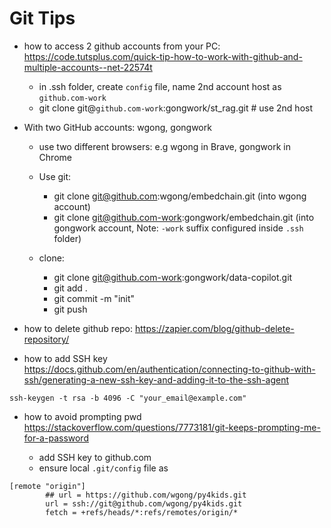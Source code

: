 # Git Tips
- how to access 2 github accounts from your PC:
https://code.tutsplus.com/quick-tip-how-to-work-with-github-and-multiple-accounts--net-22574t
  - in .ssh folder, create `config` file, name 2nd account host as `github.com-work`
  - git clone git@`github.com-work`:gongwork/st_rag.git  # use 2nd host

- With two GitHub accounts: wgong, gongwork
  - use two different browsers: e.g wgong in Brave, gongwork in Chrome
  - Use git:
    - git clone git@github.com:wgong/embedchain.git (into wgong account)
    - git clone git@github.com-work:gongwork/embedchain.git (into gongwork account, Note: `-work` suffix configured inside `.ssh` folder)

  - clone:
    - git clone git@github.com-work:gongwork/data-copilot.git
    - git add .
    - git commit -m "init"
    - git push

- how to delete github repo:
https://zapier.com/blog/github-delete-repository/

- how to add SSH key
https://docs.github.com/en/authentication/connecting-to-github-with-ssh/generating-a-new-ssh-key-and-adding-it-to-the-ssh-agent
```
ssh-keygen -t rsa -b 4096 -C "your_email@example.com"
```

- how to avoid prompting pwd
https://stackoverflow.com/questions/7773181/git-keeps-prompting-me-for-a-password

  - add SSH key to github.com 
  - ensure local `.git/config` file as
```
[remote "origin"]
        ## url = https://github.com/wgong/py4kids.git
        url = ssh://git@github.com/wgong/py4kids.git
        fetch = +refs/heads/*:refs/remotes/origin/*

```